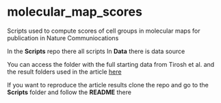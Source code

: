 # molecular_map_scores

Scripts used to compute scores of cell groups in molecular maps for publication in Nature Communiocations

In the **Scripts** repo there all scripts
In **Data** there is data source

You can access the folder with the full starting data from Tirosh et al. and the result folders used in the article [here](https://drive.google.com/open?id=1Yyf80FJvxcTOwKIjl9FdHfTGmUes_yPN)

If you want to reproduce the article results clone the repo and go to the **Scripts** folder and follow the **README** there 


